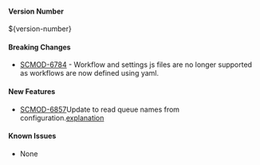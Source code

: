 
#### Version Number
${version-number}

#### Breaking Changes
* [SCMOD-6784](https://portal.digitalsafe.net/browse/SCMOD-6784) - Workflow and settings js files are no longer 
supported as workflows are now defined using yaml.

#### New Features
- [SCMOD-6857](https://portal.digitalsafe.net/browse/SCMOD-6857)Update to read queue names from configuration.[explanation](https://github.com/CAFDataProcessing/worker-workflow/tree/develop/worker-workflow-container/src/main/docker/workflows#actions)

#### Known Issues
- None
